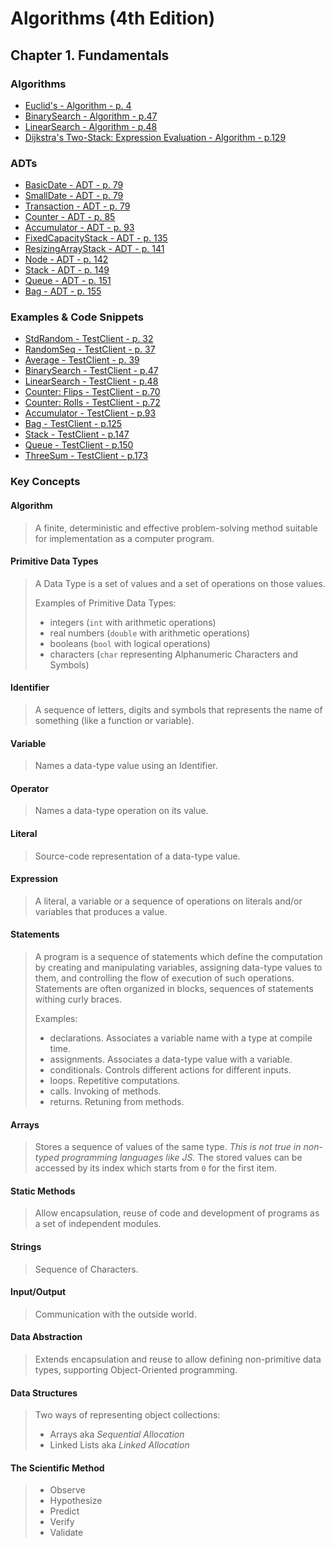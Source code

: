 # Algorithms (4th Edition)

## Chapter 1. Fundamentals

### Algorithms

* [Euclid's - Algorithm - p. 4](/src/algorithms/euclidean/euclidean.js)
* [BinarySearch - Algorithm - p.47](/src/algorithms/binary-search/binary-search.js)
* [LinearSearch - Algorithm - p.48](/src/algorithms/linear-search/linear-search.js)
* [Dijkstra's Two-Stack: Expression Evaluation - Algorithm - p.129](/src/algorithms/dijkstra-two-stack/dijkstra-two-stack.js)

### ADTs

* [BasicDate - ADT - p. 79](/src/adts/basic-date/basic-date.js)
* [SmallDate - ADT - p. 79](/src/adts/small-date/small-date.js)
* [Transaction - ADT - p. 79](/src/adts/transaction/transaction.js)
* [Counter - ADT - p. 85](/src/adts/counter/counter.js)
* [Accumulator - ADT - p. 93](/src/adts/accumulator/accumulator.js)
* [FixedCapacityStack - ADT - p. 135](/src/adts/fixed-capacity-stack/fixed-capacity-stack.js)
* [ResizingArrayStack - ADT - p. 141](/src/adts/resizable-array-stack/resizable-array-stack.js)
* [Node - ADT - p. 142](/src/adts/node/node.js)
* [Stack - ADT - p. 149](/src/adts/stack/stack.js)
* [Queue - ADT - p. 151](/src/adts/queue/queue.js)
* [Bag - ADT - p. 155](/src/adts/bag/bag.js)

### Examples & Code Snippets

* [StdRandom - TestClient - p. 32](/src/examples/test-clients/std-random.client.js)
* [RandomSeq - TestClient - p. 37](/src/examples/test-clients/random-seq.client.js)
* [Average - TestClient - p. 39](/src/examples/test-clients/average.client.js)
* [BinarySearch - TestClient - p.47](/src/examples/test-clients/binary-search.client.js)
* [LinearSearch - TestClient - p.48](/src/examples/test-clients/linear-search.client.js)
* [Counter: Flips - TestClient - p.70](/src/examples/test-clients/flips.client.js)
* [Counter: Rolls - TestClient - p.72](/src/examples/test-clients/rolls.client.js)
* [Accumulator - TestClient - p.93](/src/examples/test-clients/accumulator.client.js)
* [Bag - TestClient - p.125](/src/examples/test-clients/bag.client.js)
* [Stack - TestClient - p.147](/src/examples/test-clients/stack.client.js)
* [Queue - TestClient - p.150](/src/examples/test-clients/queue.client.js)
* [ThreeSum - TestClient - p.173](/src/examples/test-clients/three-sum.client.js)

### Key Concepts

#### Algorithm

> A finite, deterministic and effective problem-solving method suitable for implementation as a computer program.

#### Primitive Data Types

> A Data Type is a set of values and a set of operations on those values.
>
> Examples of Primitive Data Types:
>
> * integers (`int` with arithmetic operations)
> * real numbers (`double` with arithmetic operations)
> * booleans (`bool` with logical operations)
> * characters (`char` representing Alphanumeric Characters and Symbols)

#### Identifier

> A sequence of letters, digits and symbols that represents the name of something (like a function or variable).

#### Variable

> Names a data-type value using an Identifier.

#### Operator

> Names a data-type operation on its value.

#### Literal

> Source-code representation of a data-type value.

#### Expression

> A literal, a variable or a sequence of operations on literals and/or variables that produces a value.

#### Statements

> A program is a sequence of statements which define the computation by creating and manipulating variables, assigning data-type values to them, and controlling the flow of execution of such operations. Statements are often organized in blocks, sequences of statements withing curly braces.
>
> Examples:
>
> * declarations. Associates a variable name with a type at compile time.
> * assignments. Associates a data-type value with a variable.
> * conditionals. Controls different actions for different inputs.
> * loops. Repetitive computations.
> * calls. Invoking of methods.
> * returns. Retuning from methods.

#### Arrays

> Stores a sequence of values of the same type. _This is not true in non-typed programming languages like JS._ The stored values can be accessed by its index which starts from `0` for the first item.

#### Static Methods

> Allow encapsulation, reuse of code and development of programs as a set of independent modules.

#### Strings

> Sequence of Characters.

#### Input/Output

> Communication with the outside world.

#### Data Abstraction

> Extends encapsulation and reuse to allow defining non-primitive data types, supporting Object-Oriented programming.

#### Data Structures

> Two ways of representing object collections:
>
> * Arrays aka *Sequential Allocation*
> * Linked Lists aka *Linked Allocation*

#### The Scientific Method

> * Observe
> * Hypothesize
> * Predict
> * Verify
> * Validate
